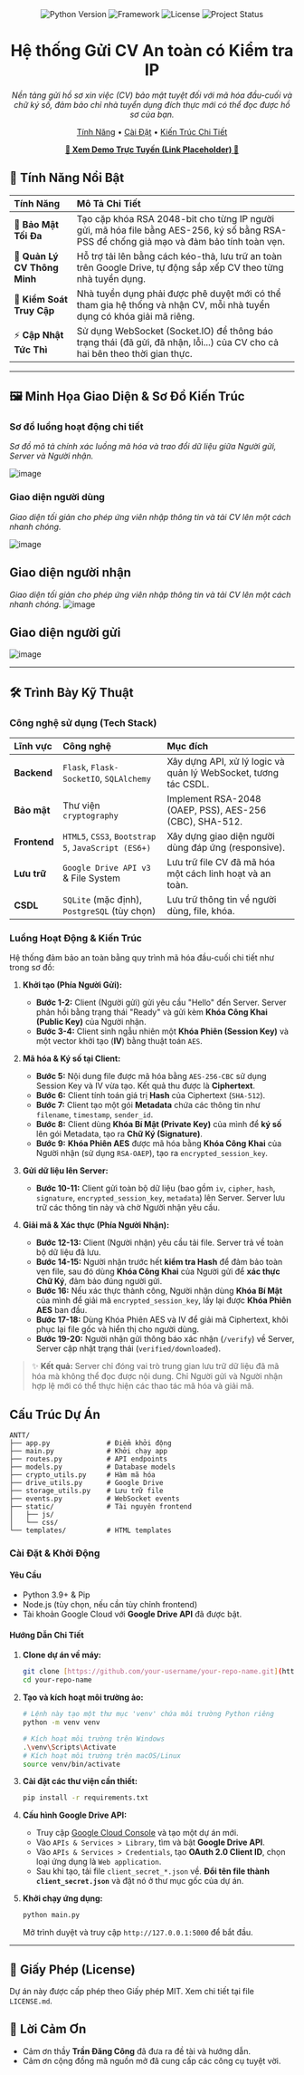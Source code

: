 <div align="center">
  <img src="https://img.shields.io/badge/Python-3.9%2B-blue.svg" alt="Python Version">
  <img src="https://img.shields.io/badge/Framework-Flask-green.svg" alt="Framework">
  <img src="https://img.shields.io/badge/License-MIT-purple.svg" alt="License">
  <img src="https://img.shields.io/badge/Status-Đang%20phát%20triển-orange.svg" alt="Project Status">
</div>

<h1 align="center">Hệ thống Gửi CV An toàn có Kiểm tra IP</h1>
<p align="center">
  <i>Nền tảng gửi hồ sơ xin việc (CV) bảo mật tuyệt đối với mã hóa đầu-cuối và chữ ký số, đảm bảo chỉ nhà tuyển dụng đích thực mới có thể đọc được hồ sơ của bạn.</i>
</p>

<p align="center">
  <a href="#-tính-năng-nổi-bật">Tính Năng</a> •
  <a href="#-cài-đặt--khởi-động">Cài Đặt</a> •
  <a href="#-luồng-hoạt-động--kiến-trúc">Kiến Trúc Chi Tiết</a>
</p>
<p align="center">
  <a href="#"><strong>🚀 Xem Demo Trực Tuyến (Link Placeholder) 🚀</strong></a>
</p>

## 🌟 Tính Năng Nổi Bật

| Tính Năng | Mô Tả Chi Tiết |
| :--- | :--- |
| 🔐 **Bảo Mật Tối Đa** | Tạo cặp khóa RSA 2048-bit cho từng IP người gửi, mã hóa file bằng AES-256, ký số bằng RSA-PSS để chống giả mạo và đảm bảo tính toàn vẹn. |
| 📁 **Quản Lý CV Thông Minh** | Hỗ trợ tải lên bằng cách kéo-thả, lưu trữ an toàn trên Google Drive, tự động sắp xếp CV theo từng nhà tuyển dụng. |
| 🏢 **Kiểm Soát Truy Cập** | Nhà tuyển dụng phải được phê duyệt mới có thể tham gia hệ thống và nhận CV, mỗi nhà tuyển dụng có khóa giải mã riêng. |
| ⚡ **Cập Nhật Tức Thì** | Sử dụng WebSocket (Socket.IO) để thông báo trạng thái (đã gửi, đã nhận, lỗi...) của CV cho cả hai bên theo thời gian thực. |

---

## 🖼️ Minh Họa Giao Diện & Sơ Đồ Kiến Trúc

### Sơ đồ luồng hoạt động chi tiết
*Sơ đồ mô tả chính xác luồng mã hóa và trao đổi dữ liệu giữa Người gửi, Server và Người nhận.*

![image](https://github.com/user-attachments/assets/e60335a6-1508-42f8-a459-f5dac302124f)



### Giao diện người dùng
*Giao diện tối giản cho phép ứng viên nhập thông tin và tải CV lên một cách nhanh chóng.*

![image](https://github.com/user-attachments/assets/047561a9-44d3-435b-89cf-71f48121e7f7)


## Giao diện người nhận
*Giao diện tối giản cho phép ứng viên nhập thông tin và tải CV lên một cách nhanh chóng.*
![image](https://github.com/user-attachments/assets/d6615e85-5c43-47ee-8ab4-b24d01ddcb68)


## Giao diện người gửi
![image](https://github.com/user-attachments/assets/f17f2561-f805-4555-b47a-36fc60300fcd)

---

## 🛠️ Trình Bày Kỹ Thuật

### Công nghệ sử dụng (Tech Stack)

| Lĩnh vực | Công nghệ | Mục đích |
| :--- | :--- | :--- |
| **Backend** | `Flask`, `Flask-SocketIO`, `SQLAlchemy` | Xây dựng API, xử lý logic và quản lý WebSocket, tương tác CSDL. |
| **Bảo mật** | Thư viện `cryptography` | Implement RSA-2048 (OAEP, PSS), AES-256 (CBC), SHA-512. |
| **Frontend** | `HTML5`, `CSS3`, `Bootstrap 5`, `JavaScript (ES6+)` | Xây dựng giao diện người dùng đáp ứng (responsive). |
| **Lưu trữ** | `Google Drive API v3` & File System | Lưu trữ file CV đã mã hóa một cách linh hoạt và an toàn. |
| **CSDL** | `SQLite` (mặc định), `PostgreSQL` (tùy chọn) | Lưu trữ thông tin về người dùng, file, khóa. |

### Luồng Hoạt Động & Kiến Trúc
Hệ thống đảm bảo an toàn bằng quy trình mã hóa đầu-cuối chi tiết như trong sơ đồ:

1.  **Khởi tạo (Phía Người Gửi):**
    * **Bước 1-2:** Client (Người gửi) gửi yêu cầu "Hello" đến Server. Server phản hồi bằng trạng thái "Ready" và gửi kèm **Khóa Công Khai (Public Key)** của Người nhận.
    * **Bước 3-4:** Client sinh ngẫu nhiên một **Khóa Phiên (Session Key)** và một vector khởi tạo (**IV**) bằng thuật toán `AES`.

2.  **Mã hóa & Ký số tại Client:**
    * **Bước 5:** Nội dung file được mã hóa bằng `AES-256-CBC` sử dụng Session Key và IV vừa tạo. Kết quả thu được là **Ciphertext**.
    * **Bước 6:** Client tính toán giá trị **Hash** của Ciphertext (`SHA-512`).
    * **Bước 7:** Client tạo một gói **Metadata** chứa các thông tin như `filename`, `timestamp`, `sender_id`.
    * **Bước 8:** Client dùng **Khóa Bí Mật (Private Key)** của mình để **ký số** lên gói Metadata, tạo ra **Chữ Ký (Signature)**.
    * **Bước 9:** **Khóa Phiên AES** được mã hóa bằng **Khóa Công Khai** của Người nhận (sử dụng `RSA-OAEP`), tạo ra `encrypted_session_key`.

3.  **Gửi dữ liệu lên Server:**
    * **Bước 10-11:** Client gửi toàn bộ dữ liệu (bao gồm `iv`, `cipher`, `hash`, `signature`, `encrypted_session_key`, `metadata`) lên Server. Server lưu trữ các thông tin này và chờ Người nhận yêu cầu.

4.  **Giải mã & Xác thực (Phía Người Nhận):**
    * **Bước 12-13:** Client (Người nhận) yêu cầu tải file. Server trả về toàn bộ dữ liệu đã lưu.
    * **Bước 14-15:** Người nhận trước hết **kiểm tra Hash** để đảm bảo toàn vẹn file, sau đó dùng **Khóa Công Khai** của Người gửi để **xác thực Chữ Ký**, đảm bảo đúng người gửi.
    * **Bước 16:** Nếu xác thực thành công, Người nhận dùng **Khóa Bí Mật** của mình để giải mã `encrypted_session_key`, lấy lại được **Khóa Phiên AES** ban đầu.
    * **Bước 17-18:** Dùng Khóa Phiên AES và IV để giải mã Ciphertext, khôi phục lại file gốc và hiển thị cho người dùng.
    * **Bước 19-20:** Người nhận gửi thông báo xác nhận (`/verify`) về Server, Server cập nhật trạng thái (`verified/downloaded`).

> ✨ **Kết quả:** Server chỉ đóng vai trò trung gian lưu trữ dữ liệu đã mã hóa mà không thể đọc được nội dung. Chỉ Người gửi và Người nhận hợp lệ mới có thể thực hiện các thao tác mã hóa và giải mã.


## Cấu Trúc Dự Án
```
ANTT/
├── app.py              # Điểm khởi động
├── main.py             # Khởi chạy app
├── routes.py           # API endpoints
├── models.py           # Database models
├── crypto_utils.py     # Hàm mã hóa
├── drive_utils.py      # Google Drive
├── storage_utils.py    # Lưu trữ file
├── events.py           # WebSocket events
├── static/             # Tài nguyên frontend
│   ├── js/
│   └── css/
└── templates/          # HTML templates
```
### Cài Đặt & Khởi Động

#### Yêu Cầu
* Python 3.9+ & Pip
* Node.js (tùy chọn, nếu cần tùy chỉnh frontend)
* Tài khoản Google Cloud với **Google Drive API** đã được bật.

#### Hướng Dẫn Chi Tiết

1.  **Clone dự án về máy:**
    ```bash
    git clone [https://github.com/your-username/your-repo-name.git](https://github.com/your-username/your-repo-name.git)
    cd your-repo-name
    ```

2.  **Tạo và kích hoạt môi trường ảo:**
    ```bash
    # Lệnh này tạo một thư mục 'venv' chứa môi trường Python riêng
    python -m venv venv

    # Kích hoạt môi trường trên Windows
    .\venv\Scripts\Activate
    # Kích hoạt môi trường trên macOS/Linux
    source venv/bin/activate
    ```

3.  **Cài đặt các thư viện cần thiết:**
    ```bash
    pip install -r requirements.txt
    ```

4.  **Cấu hình Google Drive API:**
    * Truy cập [Google Cloud Console](https://console.cloud.google.com/) và tạo một dự án mới.
    * Vào `APIs & Services > Library`, tìm và bật **Google Drive API**.
    * Vào `APIs & Services > Credentials`, tạo **OAuth 2.0 Client ID**, chọn loại ứng dụng là `Web application`.
    * Sau khi tạo, tải file `client_secret_*.json` về. **Đổi tên file thành `client_secret.json`** và đặt nó ở thư mục gốc của dự án.

5.  **Khởi chạy ứng dụng:**
    ```bash
    python main.py
    ```
    Mở trình duyệt và truy cập `http://127.0.0.1:5000` để bắt đầu.

---


## 📜 Giấy Phép (License)

Dự án này được cấp phép theo Giấy phép MIT. Xem chi tiết tại file `LICENSE.md`.

## 🙏 Lời Cảm Ơn
* Cảm ơn thầy **Trần Đăng Công** đã đưa ra đề tài và hướng dẫn.
* Cảm ơn cộng đồng mã nguồn mở đã cung cấp các công cụ tuyệt vời.
